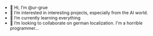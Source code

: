 - 👋 Hi, I’m @ur-grue
- 👀 I’m interested in interesting projects, especially from the AI world.
- 🌱 I’m currently learning everything
- 💞️ I’m looking to collaborate on german localization. I'm a horrible programmer...

<!---
ur-grue/ur-grue is a ✨ special ✨ repository because its `README.md` (this file) appears on your GitHub profile.
You can click the Preview link to take a look at your changes.
--->
